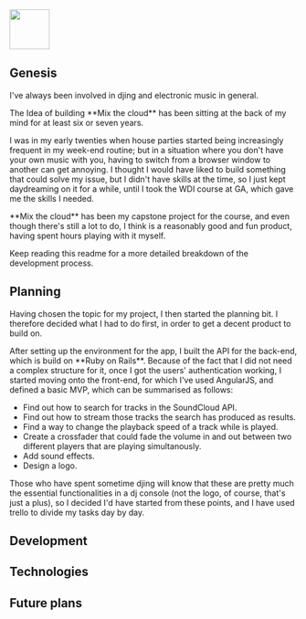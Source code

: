  <img src="http://i.imgur.com/MJAhVsh.png" height="70"/>
 
 <h2>Genesis</h2>
 <p>I've always been involved in djing and electronic music in general. </p>
 <p>The Idea of building **Mix the cloud** has been sitting at the back of my mind for at least six or seven years.</p>
 <p>I was in my early twenties when house parties started being increasingly frequent in my week-end routine; but in a situation where you don't have your own music with you, having to switch from a browser window to another can get annoying. I thought I would have liked to build something that could solve my issue, but I didn't have skills at the time, so I just kept daydreaming on it for a while, until I took the WDI course at GA, which gave me the skills I needed.</p>
 <p>**Mix the cloud** has been my capstone project for the course, and even though there's still a lot to do, I think is a reasonably good and fun product, having spent hours playing with it myself. </p>
<p> Keep reading this readme for a more detailed breakdown of the development process.</p>
  
 <h2>Planning</h2>
 <p>Having chosen the topic for my project, I then started the planning bit. I therefore decided what I had to do first, in order to get a decent product to build on.</p>
<p>After setting up the environment for the app, I built the API for the back-end, which is build on **Ruby on Rails**. Because of the fact that I did not need a complex structure for it, once I got the users' authentication working, I started moving onto the front-end, for which I've used AngularJS, and defined a basic MVP, which can be summarised as follows:  </p>
<ul> 
<li>Find out how to search for tracks in the SoundCloud API.</li>
<li>Find out how to stream those tracks the search has produced as results.</li>
<li>Find a way to change the playback speed of a track while is played. </li>
<li>Create a crossfader that could fade the volume in and out between two different players that are playing simultanously.</li>
<li>Add sound effects.</li>
<li>Design a logo.</li>
</ul>
 <p>Those who have spent sometime djing will know that these are pretty much the essential functionalities in a dj console (not the logo, of course, that's just a plus), so I decided I'd have started from these points, and I have used trello to divide my tasks day by day.</p>
 <h2>Development</h2>
 <p></p>
 <h2>Technologies</h2>
 
 <h2>Future plans</h2>